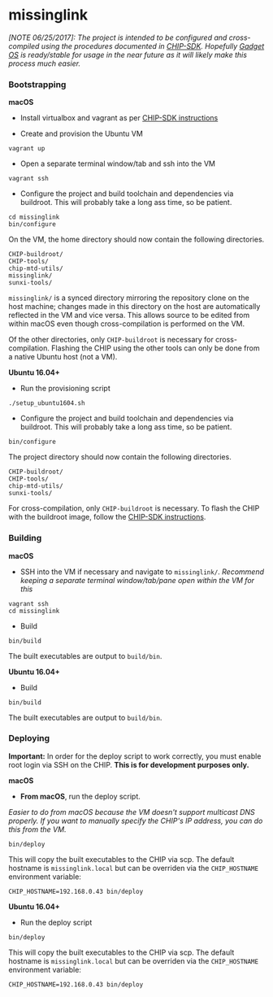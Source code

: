 missinglink
============

_[NOTE 06/25/2017]: The project is intended to be configured and cross-compiled using the 
procedures documented in [CHIP-SDK](https://github.com/NextThingCo/CHIP-SDK). Hopefully 
[Gadget OS](https://github.com/NextThingCo/gadget-buildroot) is ready/stable for usage in 
the near future as it will likely make this process much easier._

### Bootstrapping

**macOS**

- Install virtualbox and vagrant as per [CHIP-SDK instructions](https://github.com/NextThingCo/CHIP-SDK)

- Create and provision the Ubuntu VM

```
vagrant up
```

- Open a separate terminal window/tab and ssh into the VM

```
vagrant ssh
```

- Configure the project and build toolchain and dependencies via buildroot.
This will probably take a long ass time, so be patient.

```
cd missinglink
bin/configure
```

On the VM, the home directory should now contain the following directories.

```
CHIP-buildroot/
CHIP-tools/
chip-mtd-utils/
missinglink/
sunxi-tools/
```

`missinglink/` is a synced directory mirroring the repository clone on the host machine; changes made in this directory on the host are automatically reflected in the VM and vice versa. This allows source to be edited from within macOS even though cross-compilation is performed on the VM.

Of the other directories, only `CHIP-buildroot` is necessary for cross-compilation. Flashing the CHIP using the other tools can only be done from a native Ubuntu host (not a VM).


**Ubuntu 16.04+**

- Run the provisioning script

```
./setup_ubuntu1604.sh
```

- Configure the project and build toolchain and dependencies via buildroot. 
This will probably take a long ass time, so be patient.

```
bin/configure
```

The project directory should now contain the following directories.

```
CHIP-buildroot/
CHIP-tools/
chip-mtd-utils/
sunxi-tools/
```

For cross-compilation, only `CHIP-buildroot` is necessary. To flash the CHIP with the buildroot image, follow the [CHIP-SDK instructions](https://github.com/NextThingCo/CHIP-SDK).

### Building

**macOS**

- SSH into the VM if necessary and navigate to `missinglink/`. 
_Recommend keeping a separate terminal window/tab/pane open within the VM for this_

```
vagrant ssh
cd missinglink
```

- Build

```
bin/build
```

The built executables are output to `build/bin`.

**Ubuntu 16.04+**

- Build

```
bin/build
```

The built executables are output to `build/bin`.

### Deploying

**Important:** In order for the deploy script to work correctly, you must enable root 
login via SSH on the CHIP. **This is for development purposes only.**

**macOS**

- **From macOS**, run the deploy script. 

_Easier to do from macOS because the VM doesn't support multicast DNS properly. 
If you want to manually specify the CHIP's IP address, you can do this from the VM._

```
bin/deploy
```

This will copy the built executables to the CHIP via scp. The default hostname is
`missinglink.local` but can be overriden via the `CHIP_HOSTNAME` environment variable:

```
CHIP_HOSTNAME=192.168.0.43 bin/deploy
```

**Ubuntu 16.04+**

- Run the deploy script


```
bin/deploy
```

This will copy the built executables to the CHIP via scp. The default hostname is
`missinglink.local` but can be overriden via the `CHIP_HOSTNAME` environment variable:

```
CHIP_HOSTNAME=192.168.0.43 bin/deploy
```
